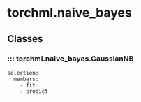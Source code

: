 
# torchml.naive_bayes

## Classes

### ::: torchml.naive_bayes.GaussianNB
    selection:
      members:
        - fit
        - predict
